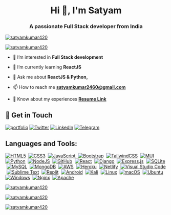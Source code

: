   
<h1 align="center">Hi 👋, I'm Satyam</h1>
<h3 align="center">A passionate Full Stack developer from India</h3>

<p align="left"> <a href="https://github.com/satyamkumar420"> <img src="https://komarev.com/ghpvc/?username=satyamkumar420&label=Profile%20views&color=1180ff&style=flat" alt="satyamkumar420" /></a> </p>

<p align="left"> <a href="https://github.com/satyamkumar420"><img src="https://github-profile-trophy.vercel.app/?username=satyamkumar420&theme=radical" alt="satyamkumar420" /></a> </p>

 - 👀 I’m interested in **Full Stack development**

- 🌱 I’m currently learning **ReactJS**

- 💬 Ask me about **ReactJS & Python,**

- 📫 How to reach me **satyamkumar2460@gmail.com**

- 📄 Know about my experiences [**Resume Link**](https://drive.google.com/file/d/1dwFoDt9mtu-tUIhSwcFqFM2HnBPkwK-_/view?usp=share_link)

## 🔗 Get in Touch
[![portfolio](https://img.shields.io/badge/my_portfolio-000?style=for-the-badge&logo=ko-fi&logoColor=white)](https://myportfolio2023.netlify.app/)
[![Twitter](https://img.shields.io/badge/twitter-1DA1F2?style=for-the-badge&logo=twitter&logoColor=white)](https://twitter.com/Satyamk404)
[![LinkedIn](https://img.shields.io/badge/linkedin-1DA1F2?style=for-the-badge&logo=linkedin&logoColor=white)](https://www.linkedin.com/in/satyam-kumar-3b71aa205/)
[![Telegram](https://img.shields.io/badge/telegram-1DA1F2?style=for-the-badge&logo=telegram&logoColor=white)](https://telegram.me/satyadeveloper)

## Languages and Tools:
[![HTML5](https://img.shields.io/badge/html5-%23E0234E.svg?style=for-the-badge&logo=html5&logoColor=white)](https://github.com/satyamkumar420)
&nbsp;[![CSS3](https://img.shields.io/badge/css3-%231572B6.svg?style=for-the-badge&logo=css3&logoColor=white)](https://github.com/satyamkumar420)
&nbsp;[![JavaScript](https://img.shields.io/badge/javascript-%23323330.svg?style=for-the-badge&logo=javascript&logoColor=%23F7DF1E)](https://github.com/satyamkumar420)
&nbsp;[![Bootstrap](https://img.shields.io/badge/bootstrap-%23563D7C.svg?style=for-the-badge&logo=bootstrap&logoColor=white)](https://github.com/satyamkumar420)
&nbsp;[![TailwindCSS](https://img.shields.io/badge/tailwindcss-%2338B2AC.svg?style=for-the-badge&logo=tailwind-css&logoColor=white)](https://github.com/satyamkumar420)
&nbsp;[![MUI](https://img.shields.io/badge/MUI-%230081CB.svg?style=for-the-badge&logo=mui&logoColor=white)](https://github.com/satyamkumar420)
&nbsp;[![Python](https://img.shields.io/badge/python-3670A0?style=for-the-badge&logo=python&logoColor=ffdd54)](https://github.com/satyamkumar420)
&nbsp;[![NodeJS](https://img.shields.io/badge/node.js-6DA55F?style=for-the-badge&logo=node.js&logoColor=white)](https://github.com/satyamkumar420)
&nbsp;[![GitHub](https://img.shields.io/badge/github-%23121011.svg?style=for-the-badge&logo=github&logoColor=white)](https://github.com/satyamkumar420)
&nbsp;[![React](https://img.shields.io/badge/react-%2320232a.svg?style=for-the-badge&logo=react&logoColor=%2361DAFB)](https://github.com/satyamkumar420)
&nbsp;[![Django](https://img.shields.io/badge/django-%23092E20.svg?style=for-the-badge&logo=django&logoColor=white)](https://github.com/satyamkumar420)
&nbsp;[![Express.js](https://img.shields.io/badge/express.js-%23404d59.svg?style=for-the-badge&logo=express&logoColor=%2361DAFB)](https://github.com/satyamkumar420)
&nbsp;[![SQLite](https://img.shields.io/badge/sqlite-%2307405e.svg?style=for-the-badge&logo=sqlite&logoColor=white)](https://github.com/satyamkumar420)
&nbsp;[![MySQL](https://img.shields.io/badge/mysql-%2300f.svg?style=for-the-badge&logo=mysql&logoColor=white)](https://github.com/satyamkumar420)
&nbsp;[![MongoDB](https://img.shields.io/badge/MongoDB-%2320232a.svg?style=for-the-badge&logo=mongodb&logoColor=#00DC82)](https://github.com/satyamkumar420)
&nbsp;[![AWS](https://img.shields.io/badge/AWS-%23FF9900.svg?style=for-the-badge&logo=amazon-aws&logoColor=white)](https://github.com/satyamkumar420)
&nbsp;[![Heroku](https://img.shields.io/badge/heroku-%23430098.svg?style=for-the-badge&logo=heroku&logoColor=white)](https://github.com/satyamkumar420)
&nbsp;[![Netlify](https://img.shields.io/badge/netlify-%23000000.svg?style=for-the-badge&logo=netlify&logoColor=#00C7B7)](https://github.com/satyamkumar420)
&nbsp;[![Visual Studio Code](https://img.shields.io/badge/Visual%20Studio%20Code-0078d7.svg?style=for-the-badge&logo=visual-studio-code&logoColor=white)](https://github.com/satyamkumar420)
&nbsp;[![Sublime Text](https://img.shields.io/badge/sublime_text-%23575757.svg?style=for-the-badge&logo=sublime-text&logoColor=important)](https://github.com/satyamkumar420)
&nbsp;[![Replit](https://img.shields.io/badge/Replit-DD1200?style=for-the-badge&logo=Replit&logoColor=white)](https://github.com/satyamkumar420)
&nbsp;[![Android](https://img.shields.io/badge/Android-3DDC84?style=for-the-badge&logo=android&logoColor=white)](https://github.com/satyamkumar420)
&nbsp;[![Kali](https://img.shields.io/badge/Kali-268BEE?style=for-the-badge&logo=kalilinux&logoColor=white)](https://github.com/satyamkumar420)
&nbsp;[![Linux](https://img.shields.io/badge/Linux-FCC624?style=for-the-badge&logo=linux&logoColor=black)](https://github.com/satyamkumar420)
&nbsp;[![macOS](https://img.shields.io/badge/mac%20os-000000?style=for-the-badge&logo=macos&logoColor=F0F0F0)](https://github.com/satyamkumar420)
&nbsp;[![Ubuntu](https://img.shields.io/badge/Ubuntu-E95420?style=for-the-badge&logo=ubuntu&logoColor=white)](https://github.com/satyamkumar420)
&nbsp;[![Windows](https://img.shields.io/badge/Windows-0078D6?style=for-the-badge&logo=windows&logoColor=white)](https://github.com/satyamkumar420)
&nbsp;[![Nginx](https://img.shields.io/badge/nginx-%23009639.svg?style=for-the-badge&logo=nginx&logoColor=white)](https://github.com/satyamkumar420)
&nbsp;[![Apache](https://img.shields.io/badge/apache-%23D42029.svg?style=for-the-badge&logo=apache&logoColor=white)](https://github.com/satyamkumar420)

<p align="left"> <a href="https://github.com/satyamkumar420"><img  src="https://github-readme-stats.vercel.app/api/top-langs?username=satyamkumar420&show_icons=true&locale=en&layout=compact&theme=radical" alt="satyamkumar420" /></a></p>
<p align="left"><a href="https://github.com/satyamkumar420"><img  src="https://github-readme-stats.vercel.app/api?username=satyamkumar420&show_icons=true&locale=en&theme=radical" alt="satyamkumar420" /></a></p>
<p align="left"> <a href="https://github.com/satyamkumar420"><img  src="https://github-readme-streak-stats.herokuapp.com/?user=satyamkumar420&theme=radical" alt="satyamkumar420" />
</a>
</p>



